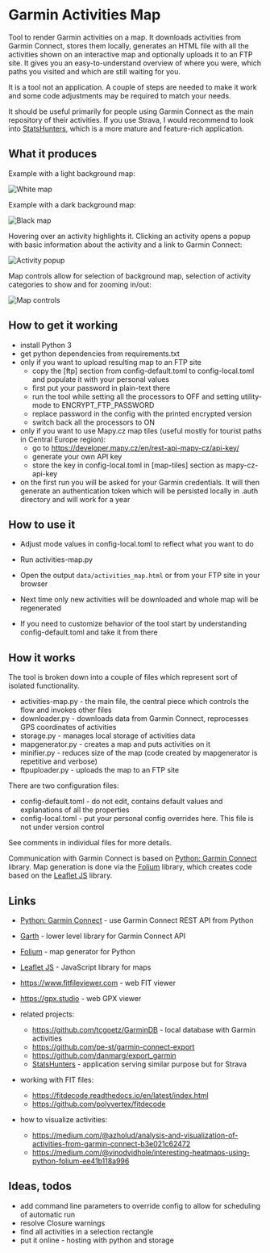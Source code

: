 # Garmin Activities Map

Tool to render Garmin activities on a map. It downloads activities from Garmin Connect, stores them locally, generates an HTML file
with all the activities shown on an interactive map and optionally uploads it to an FTP site. It gives you an easy-to-understand overview of
where you were, which paths you visited and which are still waiting for you.

It is a tool not an application. A couple of steps are needed to make it work and some code adjustments may be required to match
your needs.

It should be useful primarily for people using Garmin Connect as the main repository of their activities. If you use Strava, I would recommend
to look into [StatsHunters](https://www.statshunters.com), which is a more mature and feature-rich application.


## What it produces

Example with a light background map:

![White map](images/white.png)

Example with a dark background map:

![Black map](images/black.png)

Hovering over an activity highlights it. Clicking an activity opens a popup with basic information about the activity and a link to Garmin
Connect:

![Activity popup](images/activity-popup.png)

Map controls allow for selection of background map, selection of activity categories to show and for zooming in/out:

![Map controls](images/controls.png)


## How to get it working

* install Python 3
* get python dependencies from requirements.txt
* only if you want to upload resulting map to an FTP site
  * copy the [ftp] section from config-default.toml to config-local.toml and populate it with your personal values
  * first put your password in plain-text there
  * run the tool while setting all the processors to OFF and setting utility-mode to ENCRYPT_FTP_PASSWORD
  * replace password in the config with the printed encrypted version
  * switch back all the processors to ON
* only if you want to use Mapy.cz map tiles (useful mostly for tourist paths in Central Europe region):
  * go to https://developer.mapy.cz/en/rest-api-mapy-cz/api-key/
  * generate your own API key
  * store the key in config-local.toml in [map-tiles] section as mapy-cz-api-key
* on the first run you will be asked for your Garmin credentials. It will then generate an authentication token which will be persisted 
locally in .auth directory and will work for a year


## How to use it

* Adjust mode values in config-local.toml to reflect what you want to do
* Run activities-map.py
* Open the output `data/activities_map.html` or from your FTP site in your browser
* Next time only new activities will be downloaded and whole map will be regenerated


* If you need to customize behavior of the tool start by understanding config-default.toml and take it from there


## How it works

The tool is broken down into a couple of files which represent sort of isolated functionality.

* activities-map.py - the main file, the central piece which controls the flow and invokes other files
* downloader.py - downloads data from Garmin Connect, reprocesses GPS coordinates of activities
* storage.py - manages local storage of activities data
* mapgenerator.py - creates a map and puts activities on it
* minifier.py - reduces size of the map (code created by mapgenerator is repetitive and verbose)
* ftpuploader.py - uploads the map to an FTP site

There are two configuration files:
* config-default.toml - do not edit, contains default values and explanations of all the properties
* config-local.toml - put your personal config overrides here. This file is not under version control

See comments in individual files for more details.

Communication with Garmin Connect is based on [Python: Garmin Connect](https://github.com/cyberjunky/python-garminconnect) library.
Map generation is done via the [Folium](https://python-visualization.github.io/folium/latest/index.html) library, which creates code based
on the [Leaflet JS](https://leafletjs.com) library.


## Links

* [Python: Garmin Connect](https://github.com/cyberjunky/python-garminconnect) - use Garmin Connect REST API from Python
* [Garth](https://github.com/matin/garth) - lower level library for Garmin Connect API
* [Folium](https://python-visualization.github.io/folium/latest/index.html) - map generator for Python
* [Leaflet JS](https://leafletjs.com) - JavaScript library for maps
* https://www.fitfileviewer.com - web FIT viewer
* https://gpx.studio - web GPX viewer


* related projects:
  * https://github.com/tcgoetz/GarminDB - local database with Garmin activities
  * https://github.com/pe-st/garmin-connect-export
  * https://github.com/danmarg/export_garmin
  * [StatsHunters](https://www.statshunters.com) - application serving similar purpose but for Strava
* working with FIT files:
  * https://fitdecode.readthedocs.io/en/latest/index.html
  * https://github.com/polyvertex/fitdecode
* how to visualize activities:
  * https://medium.com/@azholud/analysis-and-visualization-of-activities-from-garmin-connect-b3e021c62472
  * https://medium.com/@vinodvidhole/interesting-heatmaps-using-python-folium-ee41b118a996


## Ideas, todos

* add command line parameters to override config to allow for scheduling of automatic run
* resolve Closure warnings
* find all activities in a selection rectangle
* put it online - hosting with python and storage
